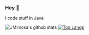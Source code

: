 ### Hey 👋

I code stuff in Java

![JMimosa's github stats](https://github-readme-stats.vercel.app/api?username=JMimosaDev&count_private=true&show_icons=true&title_color=922cc9&icon_color=922cc9&bg_color=ffffff)
[![Top Langs](https://github-readme-stats.vercel.app/api/top-langs/?username=JMimosaDev)](https://github.com/anuraghazra/github-readme-stats)
